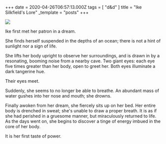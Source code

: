 +++
date = 2020-04-26T06:57:13.000Z
tags = [ "d&d" ]
title = "Ike Silkfield's Lore"
_template = "posts"
+++

![](/uploads/Untitled73-1.png)

Ike first met her patron in a dream.

She finds herself suspended in the depths of an ocean; there is not a hint of sunlight nor a sign of life.

She lifts her body upright to observe her surroundings, and is drawn in by a resonating, booming noise from a nearby cave. Two giant eyes: each eye five times greater than her body, open to greet her. Both eyes illuminate a dark tangerine hue.

Their eyes meet.

Suddenly, she seems to no longer be able to breathe. An abundant mass of water gushes into her nose and mouth; she drowns.

Finally awoken from her dream, she fiercely sits up on her bed. Her entire body is drenched in sweat; she's unable to draw a proper breath. It is as if she had perished in a gruesome manner, but miraculously returned to life. As the days went on, she begins to discover a tinge of energy imbued in the core of her body.

It is her first taste of power.
